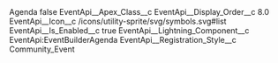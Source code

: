 <?xml version="1.0" encoding="UTF-8"?>
<CustomMetadata xmlns="http://soap.sforce.com/2006/04/metadata" xmlns:xsi="http://www.w3.org/2001/XMLSchema-instance" xmlns:xsd="http://www.w3.org/2001/XMLSchema">
    <label>Agenda</label>
    <protected>false</protected>
    <values>
        <field>EventApi__Apex_Class__c</field>
        <value xsi:nil="true"/>
    </values>
    <values>
        <field>EventApi__Display_Order__c</field>
        <value xsi:type="xsd:double">8.0</value>
    </values>
    <values>
        <field>EventApi__Icon__c</field>
        <value xsi:type="xsd:string">/icons/utility-sprite/svg/symbols.svg#list</value>
    </values>
    <values>
        <field>EventApi__Is_Enabled__c</field>
        <value xsi:type="xsd:boolean">true</value>
    </values>
    <values>
        <field>EventApi__Lightning_Component__c</field>
        <value xsi:type="xsd:string">EventApi:EventBuilderAgenda</value>
    </values>
    <values>
        <field>EventApi__Registration_Style__c</field>
        <value xsi:type="xsd:string">Community_Event</value>
    </values>
</CustomMetadata>
